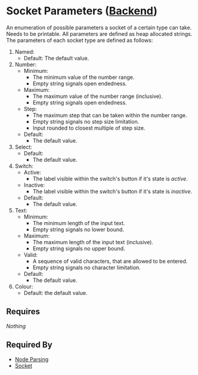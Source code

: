 # Socket Parameters ([Backend](../backend.md))

An enumeration of possible parameters a socket of a certain type can take. Needs to be printable. All parameters are defined as heap allocated strings. The parameters of each socket type are defined as follows:

1. Named:
    - Default: The default value.
2. Number:
    - Minimum:
        - The minimum value of the number range.
        - Empty string signals open endedness.
    - Maximum:
        - The maximum value of the number range (inclusive).
        - Empty string signals open endedness.
    - Step:
        - The maximum step that can be taken within the number range.
        - Empty string signals no step size limitation.
        - Input rounded to closest multiple of step size.
    - Default:
        - The default value.
3. Select:
    - Default:
        - The default value.
4. Switch:
    - Active:
        - The label visible within the switch's button if it's state is *active*.
    - Inactive:
        - The label visible within the switch's button if it's state is *inactive*.
    - Default:
        - The default value.
5. Text:
    - Minimum:
        - The minimum length of the input text.
        - Empty string signals no lower bound.
    - Maximum:
        - The maximum length of the input text (inclusive).
        - Empty string signals no upper bound.
    - Valid:
        - A sequence of valid characters, that are allowed to be entered.
        - Empty string signals no character limitation.
    - Default:
        - The default value.
6. Colour:
    - Default: the default value.

## Requires

*Nothing*

## Required By

- [Node Parsing](../node_file_format/parsing.md)
- [Socket](./socket.md)
